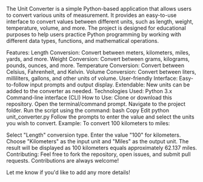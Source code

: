 The Unit Converter is a simple Python-based application that allows users to convert various units of measurement. It provides an easy-to-use interface to convert values between different units, such as length, weight, temperature, volume, and more. The project is designed for educational purposes to help users practice Python programming by working with different data types, functions, and mathematical operations.

Features:
Length Conversion: Convert between meters, kilometers, miles, yards, and more.
Weight Conversion: Convert between grams, kilograms, pounds, ounces, and more.
Temperature Conversion: Convert between Celsius, Fahrenheit, and Kelvin.
Volume Conversion: Convert between liters, milliliters, gallons, and other units of volume.
User-friendly Interface: Easy-to-follow input prompts and output display.
Extendable: New units can be added to the converter as needed.
Technologies Used:
Python 3.x
Command-line interface (CLI)
How to Use:
Clone or download this repository.
Open the terminal/command prompt.
Navigate to the project folder.
Run the script using the command:
bash
Copy
Edit
python unit_converter.py
Follow the prompts to enter the value and select the units you wish to convert.
Example:
To convert 100 kilometers to miles:

Select "Length" conversion type.
Enter the value "100" for kilometers.
Choose "Kilometers" as the input unit and "Miles" as the output unit.
The result will be displayed as 100 kilometers equals approximately 62.137 miles.
Contributing:
Feel free to fork the repository, open issues, and submit pull requests. Contributions are always welcome!

Let me know if you'd like to add any more details!






